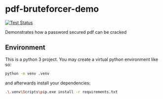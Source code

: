 # pdf-bruteforcer-demo

[![Test Status](https://github.com/jo-hoe/pdf-bruteforcer/workflows/unittests/badge.svg)](https://github.com/jo-hoe/pdf-bruteforcer/actions?workflow=unittests)

Demonstrates how a password secured pdf can be cracked

## Environment

This is a python 3 project.
You may create a virtual python environment like so:

```bash
python -m venv .venv
```

and afterwards install your dependencies:

```bash
.\.venv\Scripts\pip.exe install -r requirements.txt
```
